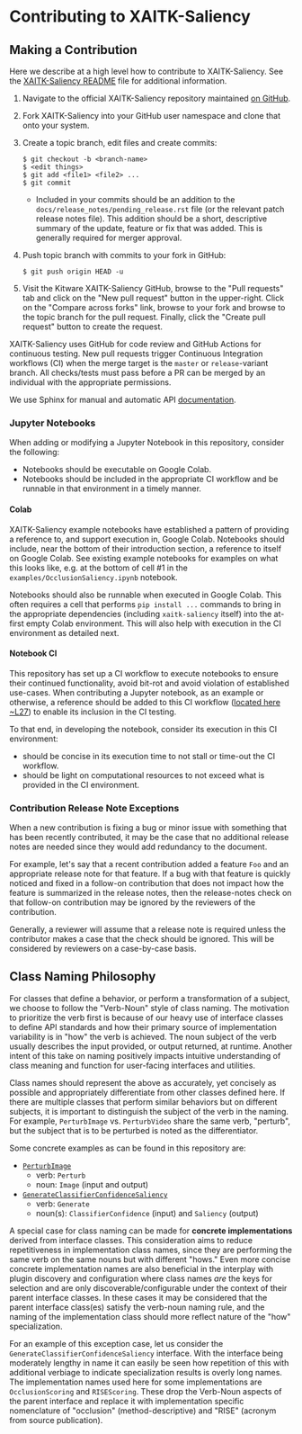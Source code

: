 # Contributing to XAITK-Saliency

## Making a Contribution
Here we describe at a high level how to contribute to XAITK-Saliency.
See the [XAITK-Saliency README](README.md) file for additional information.

1.  Navigate to the official XAITK-Saliency repository maintained [on GitHub](
    https://github.com/XAITK/xaitk-saliency).

2.  Fork XAITK-Saliency into your GitHub user namespace and clone that onto
    your system.

3.  Create a topic branch, edit files and create commits:

        $ git checkout -b <branch-name>
        $ <edit things>
        $ git add <file1> <file2> ...
        $ git commit

    * Included in your commits should be an addition to the
      `docs/release_notes/pending_release.rst` file (or the relevant patch
      release notes file).
      This addition should be a short, descriptive summary of the update,
      feature or fix that was added.
      This is generally required for merger approval.

4.  Push topic branch with commits to your fork in GitHub:

        $ git push origin HEAD -u

5.  Visit the Kitware XAITK-Saliency GitHub, browse to the "Pull requests" tab
    and click on the "New pull request" button in the upper-right.
    Click on the "Compare across forks" link, browse to your fork and browse to
    the topic branch for the pull request.
    Finally, click the "Create pull request" button to create the request.


XAITK-Saliency uses GitHub for code review and GitHub Actions for continuous
testing.
New pull requests trigger Continuous Integration workflows (CI) when the merge
target is the `master` or `release`-variant branch.
All checks/tests must pass before a PR can be merged by an individual with the
appropriate permissions.

We use Sphinx for manual and automatic API [documentation](docs).

### Jupyter Notebooks
When adding or modifying a Jupyter Notebook in this repository, consider the
following:
* Notebooks should be executable on Google Colab.
* Notebooks should be included in the appropriate CI workflow and be runnable
  in that environment in a timely manner.

#### Colab
XAITK-Saliency example notebooks have established a pattern of providing a
reference to, and support execution in, Google Colab.
Notebooks should include, near the bottom of their introduction section, a
reference to itself on Google Colab.
See existing example notebooks for examples on what this looks like, e.g. at
the bottom of cell #1 in the ``examples/OcclusionSaliency.ipynb`` notebook.

Notebooks should also be runnable when executed in Google Colab.
This often requires a cell that performs ``pip install ...`` commands to bring
in the appropriate dependencies (including `xaitk-saliency` itself) into the
at-first empty Colab environment.
This will also help with execution in the CI environment as detailed next.

#### Notebook CI
This repository has set up a CI workflow to execute notebooks to ensure their
continued functionality, avoid bit-rot and avoid violation of established
use-cases.
When contributing a Jupyter notebook, as an example or otherwise, a reference
should be added to this CI workflow ([located here ~L27](
.github/workflows/ci-example-notebooks.yml)) to enable its inclusion in the CI
testing.

To that end, in developing the notebook, consider its execution in this CI
environment:
* should be concise in its execution time to not stall or time-out the CI
  workflow.
* should be light on computational resources to not exceed what is provided in
  the CI environment.

### Contribution Release Note Exceptions
When a new contribution is fixing a bug or minor issue with something that has
been recently contributed, it may be the case that no additional release notes
are needed since they would add redundancy to the document.

For example, let's say that a recent contribution added a feature `Foo` and
an appropriate release note for that feature.
If a bug with that feature is quickly noticed and fixed in a follow-on
contribution that does not impact how the feature is summarized in the
release notes, then the release-notes check on that follow-on contribution may
be ignored by the reviewers of the contribution.

Generally, a reviewer will assume that a release note is required unless the
contributor makes a case that the check should be ignored.
This will be considered by reviewers on a case-by-case basis.

## Class Naming Philosophy
For classes that define a behavior, or perform a transformation of a
subject, we choose to follow the "Verb-Noun" style of class naming.
The motivation to prioritize the verb first is because of our heavy use of
interface classes to define API standards and how their primary source of
implementation variability is in "how" the verb is achieved.
The noun subject of the verb usually describes the input provided, or output
returned, at runtime.
Another intent of this take on naming positively impacts intuitive
understanding of class meaning and function for user-facing interfaces and
utilities.

Class names should represent the above as accurately, yet concisely as
possible and appropriately differentiate from other classes defined here.
If there are multiple classes that perform similar behaviors but on different
subjects, it is important to distinguish the subject of the verb in the
naming.
For example, `PerturbImage` vs. `PerturbVideo` share the same verb, "perturb",
but the subject that is to be perturbed is noted as the differentiator.

Some concrete examples as can be found in this repository are:
* [`PerturbImage`](xaitk_saliency/interfaces/perturb_image.py)
    * verb: `Perturb`
    * noun: `Image` (input and output)
* [`GenerateClassifierConfidenceSaliency`](xaitk_saliency/interfaces/gen_classifier_conf_sal.py)
    * verb: `Generate`
    * noun(s): `ClassifierConfidence` (input) and `Saliency` (output)

A special case for class naming can be made for **concrete implementations**
derived from interface classes.
This consideration aims to reduce repetitiveness in implementation class names,
since they are performing the same verb on the same nouns but with different
"hows."
Even more concise concrete implementation names are also beneficial in the
interplay with plugin discovery and configuration where class names *are* the
keys for selection and are only discoverable/configurable under the context of
their parent interface classes.
In these cases it may be considered that the parent interface class(es) satisfy
the verb-noun naming rule, and the naming of the implementation class should
more reflect nature of the "how" specialization.

For an example of this exception case, let us consider the
`GenerateClassifierConfidenceSaliency` interface.
With the interface being moderately lengthy in name it can easily be seen how
repetition of this with additional verbiage to indicate specialization results
is overly long names.
The implementation names used here for some implementations are
`OcclusionScoring` and `RISEScoring`.
These drop the Verb-Noun aspects of the parent interface and replace it with
implementation specific nomenclature of "occlusion" (method-descriptive) and
"RISE" (acronym from source publication).
